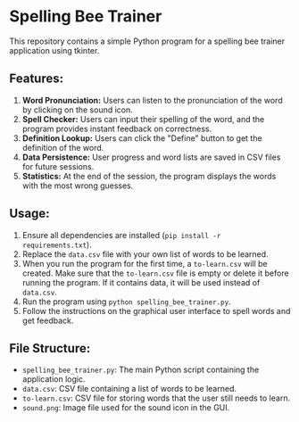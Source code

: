 # Spelling Bee Trainer

This repository contains a simple Python program for a spelling bee trainer application  using tkinter.

## Features:

1. **Word Pronunciation:** Users can listen to the pronunciation of the word by clicking on the sound icon.
2. **Spell Checker:** Users can input their spelling of the word, and the program provides instant feedback on correctness.
3. **Definition Lookup:** Users can click the "Define" button to get the definition of the word.
4. **Data Persistence:** User progress and word lists are saved in CSV files for future sessions.
5. **Statistics:** At the end of the session, the program displays the words with the most wrong guesses.



## Usage:

1. Ensure all dependencies are installed (`pip install -r requirements.txt`).
2. Replace the `data.csv` file with your own list of words to be learned.
3. When you run the program for the first time, a `to-learn.csv` will be created. Make sure that the `to-learn.csv` file is empty or delete it before running the program. If it contains data, it will be used instead of `data.csv`. 
4. Run the program using `python spelling_bee_trainer.py`.
5. Follow the instructions on the graphical user interface to spell words and get feedback.



## File Structure:

- `spelling_bee_trainer.py`: The main Python script containing the application logic.
- `data.csv`: CSV file containing a list of words to be learned.
- `to-learn.csv`: CSV file for storing words that the user still needs to learn.
- `sound.png`: Image file used for the sound icon in the GUI.
